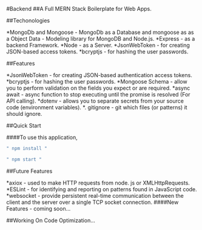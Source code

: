 #Backend
##A Full MERN Stack Boilerplate for Web Apps.

##Techonologies

*MongoDb and Mongoose - MongoDb as a Database and mongoose as as a Object Data - Modeling library for MongoDB and Node.js.
*Express - as a backend Framework.
*Node - as a Server.
*JsonWebToken - for creating JSON-based access tokens.
*bcryptjs - for hashing the user passwords.


##Features

*JsonWebToken - for creating JSON-based authentication access tokens.
*bcryptjs - for hashing the user passwords.
*Mongoose Schema - allow you to perform validation on the fields you expect or are required.
*async await - async function to stop executing until the promise is resolved (For API calling).
*dotenv - allows you to separate secrets from your source code (environment variables).
*. gitignore - git which files (or patterns) it should ignore.


##Quick Start

####To use this application,

```bash
" npm install "
```  
```bash
" npm start "
```


##Future Features

*axiox - used to make HTTP requests from node. js or XMLHttpRequests.
*ESLint - for identifying and reporting on patterns found in JavaScript code.
*websocket - provide persistent real-time communication between the client and the server over a single TCP socket connection.
####New Features - coming soon...


##Working On Code Optimization...
